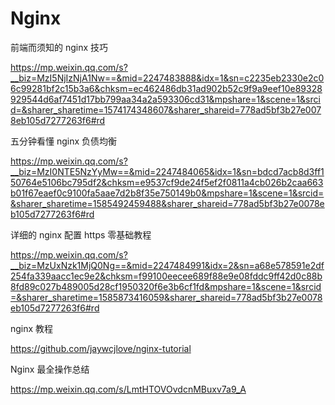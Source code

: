 # Nginx

前端而须知的 nginx 技巧

https://mp.weixin.qq.com/s?__biz=MzI5NjIzNjA1Nw==&mid=2247483888&idx=1&sn=c2235eb2330e2c06c99281bf2c15b3a6&chksm=ec462486db31ad902b52c9f9a9eef10e89328929544d6af7451d17bb799aa34a2a593306cd31&mpshare=1&scene=1&srcid=&sharer_sharetime=1574174348607&sharer_shareid=778ad5bf3b27e0078eb105d7277263f6#rd

五分钟看懂 nginx 负债均衡

https://mp.weixin.qq.com/s?__biz=MzI0NTE5NzYyMw==&mid=2247484065&idx=1&sn=bdcd7acb8d3ff150764e5106bc795df2&chksm=e9537cf9de24f5ef2f0811a4cb026b2caa663b01f67eaef0c9100fa5aae7d2b8f35e750149b0&mpshare=1&scene=1&srcid=&sharer_sharetime=1585492459488&sharer_shareid=778ad5bf3b27e0078eb105d7277263f6#rd

详细的 nginx 配置 https 零基础教程

https://mp.weixin.qq.com/s?__biz=MzUxNzk1MjQ0Ng==&mid=2247484991&idx=2&sn=a68e578591e2df254fa339aacc1ec9e2&chksm=f99100eecee689f88e9e08fddc9ff42d0c88b8fd89c027b489005d28cf1950320f6e3b6cf1fd&mpshare=1&scene=1&srcid=&sharer_sharetime=1585873416059&sharer_shareid=778ad5bf3b27e0078eb105d7277263f6#rd

nginx 教程

https://github.com/jaywcjlove/nginx-tutorial

Nginx 最全操作总结

https://mp.weixin.qq.com/s/LmtHTOVOvdcnMBuxv7a9_A
